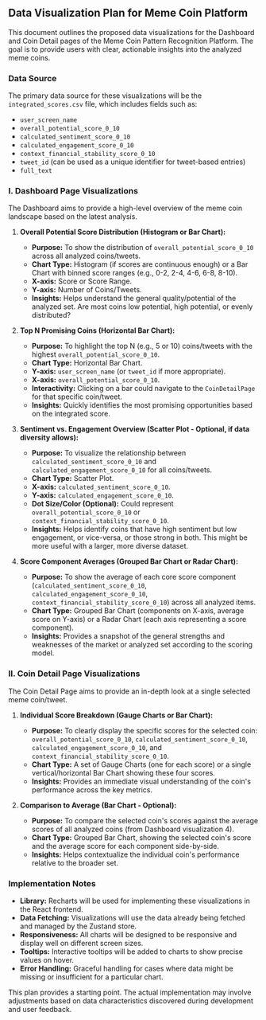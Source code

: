 ## Data Visualization Plan for Meme Coin Platform

This document outlines the proposed data visualizations for the Dashboard and Coin Detail pages of the Meme Coin Pattern Recognition Platform. The goal is to provide users with clear, actionable insights into the analyzed meme coins.

### Data Source

The primary data source for these visualizations will be the `integrated_scores.csv` file, which includes fields such as:
*   `user_screen_name`
*   `overall_potential_score_0_10`
*   `calculated_sentiment_score_0_10`
*   `calculated_engagement_score_0_10`
*   `context_financial_stability_score_0_10`
*   `tweet_id` (can be used as a unique identifier for tweet-based entries)
*   `full_text`

### I. Dashboard Page Visualizations

The Dashboard aims to provide a high-level overview of the meme coin landscape based on the latest analysis.

1.  **Overall Potential Score Distribution (Histogram or Bar Chart):**
    *   **Purpose:** To show the distribution of `overall_potential_score_0_10` across all analyzed coins/tweets.
    *   **Chart Type:** Histogram (if scores are continuous enough) or a Bar Chart with binned score ranges (e.g., 0-2, 2-4, 4-6, 6-8, 8-10).
    *   **X-axis:** Score or Score Range.
    *   **Y-axis:** Number of Coins/Tweets.
    *   **Insights:** Helps understand the general quality/potential of the analyzed set. Are most coins low potential, high potential, or evenly distributed?

2.  **Top N Promising Coins (Horizontal Bar Chart):**
    *   **Purpose:** To highlight the top N (e.g., 5 or 10) coins/tweets with the highest `overall_potential_score_0_10`.
    *   **Chart Type:** Horizontal Bar Chart.
    *   **Y-axis:** `user_screen_name` (or `tweet_id` if more appropriate).
    *   **X-axis:** `overall_potential_score_0_10`.
    *   **Interactivity:** Clicking on a bar could navigate to the `CoinDetailPage` for that specific coin/tweet.
    *   **Insights:** Quickly identifies the most promising opportunities based on the integrated score.

3.  **Sentiment vs. Engagement Overview (Scatter Plot - Optional, if data diversity allows):**
    *   **Purpose:** To visualize the relationship between `calculated_sentiment_score_0_10` and `calculated_engagement_score_0_10` for all coins/tweets.
    *   **Chart Type:** Scatter Plot.
    *   **X-axis:** `calculated_sentiment_score_0_10`.
    *   **Y-axis:** `calculated_engagement_score_0_10`.
    *   **Dot Size/Color (Optional):** Could represent `overall_potential_score_0_10` or `context_financial_stability_score_0_10`.
    *   **Insights:** Helps identify coins that have high sentiment but low engagement, or vice-versa, or those strong in both. This might be more useful with a larger, more diverse dataset.

4.  **Score Component Averages (Grouped Bar Chart or Radar Chart):**
    *   **Purpose:** To show the average of each core score component (`calculated_sentiment_score_0_10`, `calculated_engagement_score_0_10`, `context_financial_stability_score_0_10`) across all analyzed items.
    *   **Chart Type:** Grouped Bar Chart (components on X-axis, average score on Y-axis) or a Radar Chart (each axis representing a score component).
    *   **Insights:** Provides a snapshot of the general strengths and weaknesses of the market or analyzed set according to the scoring model.

### II. Coin Detail Page Visualizations

The Coin Detail Page aims to provide an in-depth look at a single selected meme coin/tweet.

1.  **Individual Score Breakdown (Gauge Charts or Bar Chart):**
    *   **Purpose:** To clearly display the specific scores for the selected coin: `overall_potential_score_0_10`, `calculated_sentiment_score_0_10`, `calculated_engagement_score_0_10`, and `context_financial_stability_score_0_10`.
    *   **Chart Type:** A set of Gauge Charts (one for each score) or a single vertical/horizontal Bar Chart showing these four scores.
    *   **Insights:** Provides an immediate visual understanding of the coin's performance across the key metrics.

2.  **Comparison to Average (Bar Chart - Optional):**
    *   **Purpose:** To compare the selected coin's scores against the average scores of all analyzed coins (from Dashboard visualization 4).
    *   **Chart Type:** Grouped Bar Chart, showing the selected coin's score and the average score for each component side-by-side.
    *   **Insights:** Helps contextualize the individual coin's performance relative to the broader set.

### Implementation Notes
*   **Library:** Recharts will be used for implementing these visualizations in the React frontend.
*   **Data Fetching:** Visualizations will use the data already being fetched and managed by the Zustand store.
*   **Responsiveness:** All charts will be designed to be responsive and display well on different screen sizes.
*   **Tooltips:** Interactive tooltips will be added to charts to show precise values on hover.
*   **Error Handling:** Graceful handling for cases where data might be missing or insufficient for a particular chart.

This plan provides a starting point. The actual implementation may involve adjustments based on data characteristics discovered during development and user feedback.

